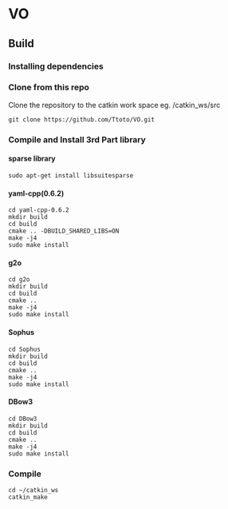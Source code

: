 # VO

## Build
### Installing dependencies

### Clone from this repo
Clone the repository to the catkin work space eg. /catkin_ws/src
````
git clone https://github.com/Ttoto/VO.git
````
### Compile and Install 3rd Part library
#### sparse library
````
sudo apt-get install libsuitesparse
````
#### yaml-cpp(0.6.2)
````
cd yaml-cpp-0.6.2
mkdir build
cd build
cmake .. -DBUILD_SHARED_LIBS=ON
make -j4
sudo make install

````
#### g2o
````
cd g2o
mkdir build
cd build
cmake ..
make -j4
sudo make install
````
#### Sophus
````
cd Sophus
mkdir build
cd build
cmake ..
make -j4
sudo make install
````
#### DBow3
````
cd DBow3
mkdir build
cd build
cmake ..
make -j4
sudo make install
````
### Compile
````
cd ~/catkin_ws
catkin_make
````
